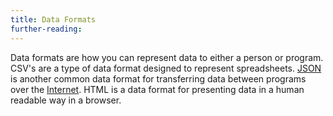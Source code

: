 ```yaml
---
title: Data Formats
further-reading:
---
```




Data formats are how you can represent data to either a person or program. CSV's
are a type of data format designed to represent spreadsheets.
[JSON](/json-javascript-object-notation) is another common data format for
transferring data between programs over the [Internet](/internet). HTML is a
data format for presenting data in a human readable way in a browser.
